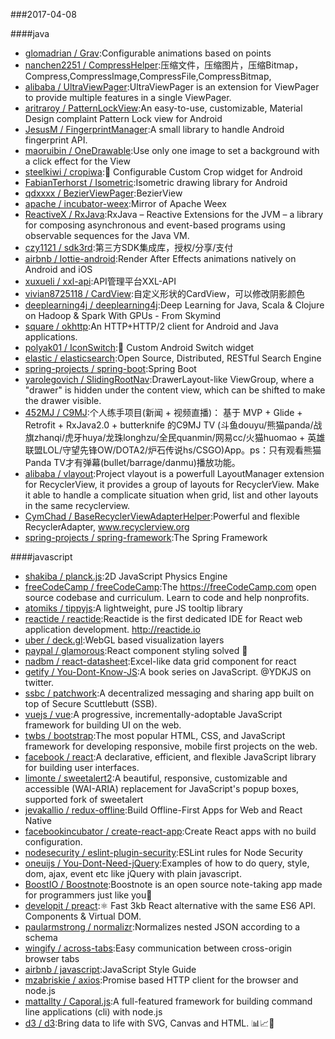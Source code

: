 ###2017-04-08 

####java
* [glomadrian / Grav](https://github.com/glomadrian/Grav):Configurable animations based on points
* [nanchen2251 / CompressHelper](https://github.com/nanchen2251/CompressHelper):压缩文件，压缩图片，压缩Bitmap，Compress,CompressImage,CompressFile,CompressBitmap,
* [alibaba / UltraViewPager](https://github.com/alibaba/UltraViewPager):UltraViewPager is an extension for ViewPager to provide multiple features in a single ViewPager.
* [aritraroy / PatternLockView](https://github.com/aritraroy/PatternLockView):An easy-to-use, customizable, Material Design complaint Pattern Lock view for Android
* [JesusM / FingerprintManager](https://github.com/JesusM/FingerprintManager):A small library to handle Android fingerprint API.
* [maoruibin / OneDrawable](https://github.com/maoruibin/OneDrawable):Use only one image to set a background with a click effect for the View
* [steelkiwi / cropiwa](https://github.com/steelkiwi/cropiwa):📐 Configurable Custom Crop widget for Android
* [FabianTerhorst / Isometric](https://github.com/FabianTerhorst/Isometric):Isometric drawing library for Android
* [qdxxxx / BezierViewPager](https://github.com/qdxxxx/BezierViewPager):BezierView
* [apache / incubator-weex](https://github.com/apache/incubator-weex):Mirror of Apache Weex
* [ReactiveX / RxJava](https://github.com/ReactiveX/RxJava):RxJava – Reactive Extensions for the JVM – a library for composing asynchronous and event-based programs using observable sequences for the Java VM.
* [czy1121 / sdk3rd](https://github.com/czy1121/sdk3rd):第三方SDK集成库，授权/分享/支付
* [airbnb / lottie-android](https://github.com/airbnb/lottie-android):Render After Effects animations natively on Android and iOS
* [xuxueli / xxl-api](https://github.com/xuxueli/xxl-api):API管理平台XXL-API
* [vivian8725118 / CardView](https://github.com/vivian8725118/CardView):自定义形状的CardView，可以修改阴影颜色
* [deeplearning4j / deeplearning4j](https://github.com/deeplearning4j/deeplearning4j):Deep Learning for Java, Scala & Clojure on Hadoop & Spark With GPUs - From Skymind
* [square / okhttp](https://github.com/square/okhttp):An HTTP+HTTP/2 client for Android and Java applications.
* [polyak01 / IconSwitch](https://github.com/polyak01/IconSwitch):🍭 Custom Android Switch widget
* [elastic / elasticsearch](https://github.com/elastic/elasticsearch):Open Source, Distributed, RESTful Search Engine
* [spring-projects / spring-boot](https://github.com/spring-projects/spring-boot):Spring Boot
* [yarolegovich / SlidingRootNav](https://github.com/yarolegovich/SlidingRootNav):DrawerLayout-like ViewGroup, where a "drawer" is hidden under the content view, which can be shifted to make the drawer visible.
* [452MJ / C9MJ](https://github.com/452MJ/C9MJ):个人练手项目(新闻 + 视频直播)： 基于 MVP + Glide + Retrofit + RxJava2.0 + butterknife 的C9MJ TV (斗鱼douyu/熊猫panda/战旗zhanqi/虎牙huya/龙珠longhzu/全民quanmin/网易cc/火猫huomao + 英雄联盟LOL/守望先锋OW/DOTA2/炉石传说hs/CSGO)App。ps：只有观看熊猫Panda TV才有弹幕(bullet/barrage/danmu)播放功能。
* [alibaba / vlayout](https://github.com/alibaba/vlayout):Project vlayout is a powerfull LayoutManager extension for RecyclerView, it provides a group of layouts for RecyclerView. Make it able to handle a complicate situation when grid, list and other layouts in the same recyclerview.
* [CymChad / BaseRecyclerViewAdapterHelper](https://github.com/CymChad/BaseRecyclerViewAdapterHelper):Powerful and flexible RecyclerAdapter, www.recyclerview.org
* [spring-projects / spring-framework](https://github.com/spring-projects/spring-framework):The Spring Framework

####javascript
* [shakiba / planck.js](https://github.com/shakiba/planck.js):2D JavaScript Physics Engine
* [freeCodeCamp / freeCodeCamp](https://github.com/freeCodeCamp/freeCodeCamp):The https://freeCodeCamp.com open source codebase and curriculum. Learn to code and help nonprofits.
* [atomiks / tippyjs](https://github.com/atomiks/tippyjs):A lightweight, pure JS tooltip library
* [reactide / reactide](https://github.com/reactide/reactide):Reactide is the first dedicated IDE for React web application development. http://reactide.io
* [uber / deck.gl](https://github.com/uber/deck.gl):WebGL based visualization layers
* [paypal / glamorous](https://github.com/paypal/glamorous):React component styling solved 💄
* [nadbm / react-datasheet](https://github.com/nadbm/react-datasheet):Excel-like data grid component for react
* [getify / You-Dont-Know-JS](https://github.com/getify/You-Dont-Know-JS):A book series on JavaScript. @YDKJS on twitter.
* [ssbc / patchwork](https://github.com/ssbc/patchwork):A decentralized messaging and sharing app built on top of Secure Scuttlebutt (SSB).
* [vuejs / vue](https://github.com/vuejs/vue):A progressive, incrementally-adoptable JavaScript framework for building UI on the web.
* [twbs / bootstrap](https://github.com/twbs/bootstrap):The most popular HTML, CSS, and JavaScript framework for developing responsive, mobile first projects on the web.
* [facebook / react](https://github.com/facebook/react):A declarative, efficient, and flexible JavaScript library for building user interfaces.
* [limonte / sweetalert2](https://github.com/limonte/sweetalert2):A beautiful, responsive, customizable and accessible (WAI-ARIA) replacement for JavaScript's popup boxes, supported fork of sweetalert
* [jevakallio / redux-offline](https://github.com/jevakallio/redux-offline):Build Offline-First Apps for Web and React Native
* [facebookincubator / create-react-app](https://github.com/facebookincubator/create-react-app):Create React apps with no build configuration.
* [nodesecurity / eslint-plugin-security](https://github.com/nodesecurity/eslint-plugin-security):ESLint rules for Node Security
* [oneuijs / You-Dont-Need-jQuery](https://github.com/oneuijs/You-Dont-Need-jQuery):Examples of how to do query, style, dom, ajax, event etc like jQuery with plain javascript.
* [BoostIO / Boostnote](https://github.com/BoostIO/Boostnote):Boostnote is an open source note-taking app made for programmers just like you🚀
* [developit / preact](https://github.com/developit/preact):⚛️ Fast 3kb React alternative with the same ES6 API. Components & Virtual DOM.
* [paularmstrong / normalizr](https://github.com/paularmstrong/normalizr):Normalizes nested JSON according to a schema
* [wingify / across-tabs](https://github.com/wingify/across-tabs):Easy communication between cross-origin browser tabs
* [airbnb / javascript](https://github.com/airbnb/javascript):JavaScript Style Guide
* [mzabriskie / axios](https://github.com/mzabriskie/axios):Promise based HTTP client for the browser and node.js
* [mattallty / Caporal.js](https://github.com/mattallty/Caporal.js):A full-featured framework for building command line applications (cli) with node.js
* [d3 / d3](https://github.com/d3/d3):Bring data to life with SVG, Canvas and HTML. 📊📈🎉
